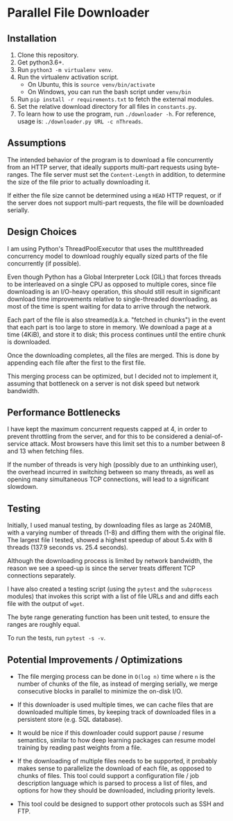 # Parallel File Downloader

## Installation
1. Clone this repository.
2. Get python3.6+.
3. Run `python3 -m virtualenv venv`.
4. Run the virtualenv activation script.
    - On Ubuntu, this is `source venv/bin/activate`
    - On Windows, you can run the bash script under `venv/bin`
5. Run `pip install -r requirements.txt` to fetch the external modules.
6. Set the relative download directory for all files in `constants.py`.
7. To learn how to use the program, run `./downloader -h`. For reference, usage is: `./downloader.py URL -c nThreads`.

## Assumptions
The intended behavior of the program is to download a file concurrently from an HTTP server, that ideally supports multi-part requests using byte-ranges. The file server must set the `Content-Length` in addition, to determine the size of the file prior to actually downloading it.

If either the file size cannot be determined using a `HEAD` HTTP request, or if the server does not support multi-part requests, the file will be downloaded serially.

## Design Choices
I am using Python's ThreadPoolExecutor that uses the multithreaded concurrency model to download roughly equally sized parts of the file concurrently (if possible). 

Even though Python has a Global Interpreter Lock (GIL) that forces threads to be interleaved on a single CPU as opposed to multiple cores, since file downloading is an I/O-heavy operation, this should still result in significant download time improvements relative to single-threaded downloading, as most of the time is spent waiting for data to arrive through the network. 

Each part of the file is also streamed(a.k.a. "fetched in chunks") in the event that each part is too large to store in memory. We download a page at a time (4KiB), and store it to disk; this process continues until the entire chunk is downloaded.

Once the downloading completes, all the files are merged. This is done by appending each file after the first to the first file.

This merging process can be optimized, but I decided not to implement it, assuming that bottleneck on a server is not disk speed but network bandwidth.

## Performance Bottlenecks

I have kept the maximum concurrent requests capped at 4, in order to prevent throttling from the server, and for this to be considered a denial-of-service attack. Most browsers have this limit set this to a number between 8 and 13 when fetching files.

If the number of threads is very high (possibly due to an unthinking user), the overhead incurred in switching between so many threads, as well as opening many simultaneous TCP connections, will lead to a significant slowdown.

## Testing
Initially, I used manual testing, by downloading files as large as 240MiB, with a varying number of threads (1-8) and diffing them with the original file. The largest file I tested, showed a highest speedup of about 5.4x with 8 threads (137.9 seconds vs. 25.4 seconds).

Although the downloading process is limited by network bandwidth, the reason we see a speed-up is since the server treats different TCP connections separately.

I have also created a testing script (using the `pytest` and the `subprocess` modules) that invokes this script with a list of file URLs and and diffs each file with the output of `wget`.

The byte range generating function has been unit tested, to ensure the ranges are roughly equal.

To run the tests, run `pytest -s -v`.

## Potential Improvements / Optimizations

- The file merging process can be done in `O(log n)` time where `n` is the number of chunks of the file, as instead of merging serially, we merge consecutive blocks in parallel to minimize the on-disk I/O.

- If this downloader is used multiple times, we can cache files that are downloaded multiple times, by keeping track of downloaded files in a persistent store (e.g. SQL database).

- It would be nice if this downloader could support pause / resume semantics, similar to how deep learning packages can resume model training by reading past weights from a file. 

- If the downloading of multiple files needs to be supported, it probably makes sense to parallelize the download of each file, as opposed to chunks of files. This tool could support a configuration file / job description language which is parsed to process a list of files, and options for how they should be downloaded, including priority levels.

- This tool could be designed to support other protocols such as SSH and FTP.